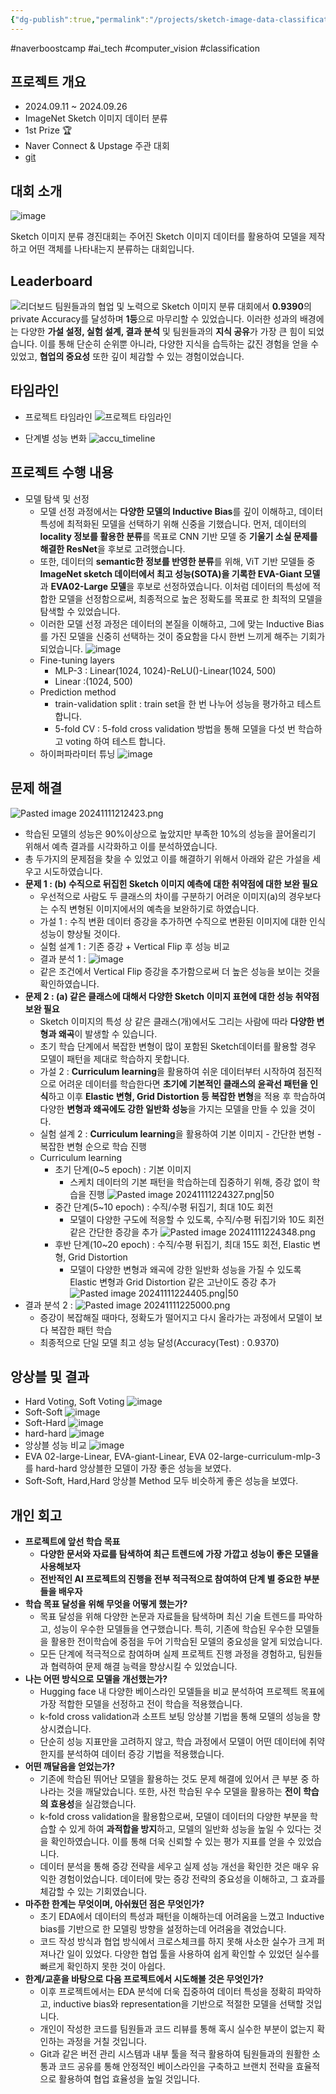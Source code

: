 ```yaml
---
{"dg-publish":true,"permalink":"/projects/sketch-image-data-classification-1st/","created":"2024-11-09T19:00:30.487+09:00","updated":"2024-11-13T23:33:21.029+09:00"}
---
```


#naverboostcamp #ai_tech #computer_vision #classification
## 프로젝트 개요
- 2024.09.11 ~ 2024.09.26
- ImageNet Sketch 이미지 데이터 분류
- 1st Prize 🏆
- Naver Connect & Upstage 주관 대회
- [git](https://github.com/boostcampaitech7/level1-imageclassification-cv-18)
## 대회 소개
![image](https://github.com/user-attachments/assets/e889ae72-c64f-48bb-95f0-ce7c73d56e4c)

Sketch 이미지 분류 경진대회는 주어진 Sketch 이미지 데이터를 활용하여 모델을 제작하고 어떤 객체를 나타내는지 분류하는 대회입니다.

## Leaderboard
![리더보드](https://github.com/user-attachments/assets/05f98560-85fb-43b7-b272-bef54f9a97e1)
	 팀원들과의 협업 및 노력으로 Sketch 이미지 분류 대회에서 **0.9390**의 private Accuracy를 달성하며 **1등**으로 마무리할 수 있었습니다. 이러한 성과의 배경에는 다양한 **가설 설정, 실험 설계, 결과 분석** 및 팀원들과의 **지식 공유**가 가장 큰 힘이 되었습니다. 이를 통해 단순히 순위뿐 아니라, 다양한 지식을 습득하는 값진 경험을 얻을 수 있었고, **협업의 중요성** 또한 깊이 체감할 수 있는 경험이었습니다.
## 타임라인
- 프로젝트 타임라인
![프로젝트 타임라인](https://github.com/user-attachments/assets/82d524f8-79c1-4bbb-ab78-44b9220b8d8b)

- 단계별 성능 변화 
![accu_timeline](https://github.com/user-attachments/assets/e2109364-d711-40a8-b5e0-2ffb7330e616)

## 프로젝트 수행 내용
- 모델 탐색 및 선정
	- 모델 선정 과정에서는 **다양한 모델의 Inductive Bias**를 깊이 이해하고, 데이터 특성에 최적화된 모델을 선택하기 위해 신중을 기했습니다. 먼저, 데이터의 **locality 정보를 활용한 분류**를 목표로 CNN 기반 모델 중 **기울기 소실 문제를 해결한 ResNet**을 후보로 고려했습니다.
	- 또한, 데이터의 **semantic한 정보를 반영한 분류**를 위해, ViT 기반 모델들 중 **ImageNet sketch 데이터에서 최고 성능(SOTA)을 기록한 EVA-Giant 모델**과 **EVA02-Large 모델**을 후보로 선정하였습니다. 이처럼 데이터의 특성에 적합한 모델을 선정함으로써, 최종적으로 높은 정확도를 목표로 한 최적의 모델을 탐색할 수 있었습니다.
	- 이러한 모델 선정 과정은 데이터의 본질을 이해하고, 그에 맞는 Inductive Bias를 가진 모델을 신중히 선택하는 것이 중요함을 다시 한번 느끼게 해주는 기회가 되었습니다.
	![image](https://github.com/user-attachments/assets/0302c586-42ae-492f-be48-292009b86f77)
	- Fine-tuning layers
		- MLP-3 : Linear(1024, 1024)-ReLU()-Linear(1024, 500)
		- Linear :(1024, 500)
	- Prediction method
		- train-validation split : train set을 한 번 나누어 성능을 평가하고 테스트 합니다.
		- 5-fold CV : 5-fold cross validation 방법을 통해 모델을 다섯 번 학습하고 voting 하여 테스트 합니다.
	- 하이퍼파라미터 튜닝
	![image](https://github.com/user-attachments/assets/b6e1b279-b541-434e-abba-5267f93bba9b)
## 문제 해결
![Pasted image 20241111212423.png](/img/user/Pasted%20image%2020241111212423.png)
- 학습된 모델의 성능은 90%이상으로 높았지만 부족한 10%의 성능을 끌어올리기 위해서 예측 결과를 시각화하고 이를 분석하였습니다.
- 총 두가지의 문제점을 찾을 수 있었고 이를 해결하기 위해서 아래와 같은 가설을 세우고 시도하였습니다.
- **문제 1 : (b) 수직으로 뒤집힌 Sketch 이미지 예측에 대한 취약점에 대한 보완 필요**
	- 우선적으로 사람도 두 클래스의 차이를 구분하기 어려운 이미지(a)의 경우보다는 수직 변형된 이미지에서의 예측을 보완하기로 하였습니다.
	- 가설 1 : 수직 변환 데이터 증강을 추가하면 수직으로 변환된 이미지에 대한 인식 성능이 향상될 것이다.
	- 실험 설계 1 : 기존 증강 + Vertical Flip 후 성능 비교
	- 결과 분석 1 : 
	![image](https://github.com/user-attachments/assets/15b09b70-0a0d-4df0-a064-f6b4e20a6126)
	- 같은 조건에서 Vertical Flip 증강을 추가함으로써 더 높은 성능을 보이는 것을 확인하였습니다.
- **문제 2 : (a) 같은 클래스에 대해서 다양한 Sketch 이미지 표현에 대한 성능 취약점 보완 필요**
	- Sketch 이미지의 특성 상 같은 클래스(개)에서도 그리는 사람에 따라 **다양한 변형과 왜곡**이 발생할 수 있습니다.
	- 초기 학습 단계에서 복잡한 변형이 많이 포함된 Sketch데이터를 활용할 경우 모델이 패턴을 제대로 학습하지 못합니다.
	- 가설 2 : **Curriculum learning**을 활용하여 쉬운 데이터부터 시작하여 점진적으로 어려운 데이터를 학습한다면 **초기에 기본적인 클래스의 윤곽선 패턴을 인식**하고 이후 **Elastic 변형, Grid Distortion 등 복잡한 변형**을 적용 후 학습하여 다양한 **변형과 왜곡에도 강한 일반화 성능**을 가지는 모델을 만들 수 있을 것이다. 
	- 실험 설계 2 : **Curriculum learning**을 활용하여 기본 이미지 - 간단한 변형 - 복잡한 변형 순으로 학습 진행
	- Curriculum learning
		- 초기 단계(0~5 epoch) : 기본 이미지
			- 스케치 데이터의 기본 패턴을 학습하는데 집중하기 위해, 증강 없이 학습을 진행
			 ![Pasted image 20241111224327.png|50](/img/user/Pasted%20image%2020241111224327.png)
		- 중간 단계(5~10 epoch) : 수직/수평 뒤집기, 최대 10도 회전
			- 모델이 다양한 구도에 적응할 수 있도록, 수직/수평 뒤집기와 10도 회전 같은 간단한 증강을 추가
			![Pasted image 20241111224348.png](/img/user/Pasted%20image%2020241111224348.png)
		- 후반 단계(10~20 epoch) : 수직/수평 뒤집기, 최대 15도 회전, Elastic 변형, Grid Distortion
			- 모델이 다양한 변형과 왜곡에 강한 일반화 성능을 가질 수 있도록 Elastic 변형과 Grid Distortion 같은 고난이도 증강 추가
			![Pasted image 20241111224405.png|50](/img/user/Pasted%20image%2020241111224405.png)
- 결과 분석 2 : 
	![Pasted image 20241111225000.png](/img/user/Pasted%20image%2020241111225000.png)
	- 증강이 복잡해질 때마다, 정확도가 떨어지고 다시 올라가는 과정에서 모델이 보다 복잡한 패턴 학습
	- 최종적으로 단일 모델 최고 성능 달성(Accuracy(Test) : 0.9370)

## 앙상블 및 결과
- Hard Voting, Soft Voting
![image](https://github.com/user-attachments/assets/34e6350e-a600-451f-a148-ab25359eb4bc)
- Soft-Soft
![image](https://github.com/user-attachments/assets/12143ac2-88a5-4a29-bb42-0ca47834625f)
- Soft-Hard
![image](https://github.com/user-attachments/assets/3923ba34-a779-40ee-b178-16ce783c5fb6)
- hard-hard
![image](https://github.com/user-attachments/assets/395f99f5-2339-49b9-87e2-d245b9f2f3b3)
- 앙상블 성능 비교
![image](https://github.com/user-attachments/assets/10d75c04-f6c0-44c0-8228-f9133998e50e)
- EVA 02-large-Linear, EVA-giant-Linear, EVA 02-large-curriculum-mlp-3 를 hard-hard 앙상블한 모델이 가장 좋은 성능을 보였다.
- Soft-Soft, Hard,Hard 앙상블 Method 모두 비슷하게 좋은 성능을 보였다.

## 개인 회고
- **프로젝트에 앞선 학습 목표**
	- **다양한 문서와 자료를 탐색하여 최근 트렌드에 가장 가깝고 성능이 좋은 모델을 사용해보자**
	- **전반적인 AI 프로젝트의 진행을 전부 적극적으로 참여하여 단계 별 중요한 부분들을 배우자**
- **학습 목표 달성을 위해 무엇을 어떻게 했는가?**
	- 목표 달성을 위해 다양한 논문과 자료들을 탐색하며 최신 기술 트렌드를 파악하고, 성능이 우수한 모델들을 연구했습니다. 특히, 기존에 학습된 우수한 모델들을 활용한 전이학습에 중점을 두어 기학습된 모델의 중요성을 알게 되었습니다.
	- 모든 단계에 적극적으로 참여하며 실제 프로젝트 진행 과정을 경험하고, 팀원들과 협력하여 문제 해결 능력을 향상시킬 수 있었습니다.
- **나는 어떤 방식으로 모델을 개선했는가?**
	- Hugging face 내 다양한 베이스라인 모델들을 비교 분석하여 프로젝트 목표에 가장 적합한 모델을 선정하고 전이 학습을 적용했습니다.
	- k-fold cross validation과 소프트 보팅 앙상블 기법을 통해 모델의 성능을 향상시켰습니다. 
	- 단순히 성능 지표만을 고려하지 않고, 학습 과정에서 모델이 어떤 데이터에 취약한지를 분석하여 데이터 증강 기법을 적용했습니다.
- **어떤 깨달음을 얻었는가?**
	- 기존에 학습된 뛰어난 모델을 활용하는 것도 문제 해결에 있어서 큰 부분 중 하나라는 것을 깨달았습니다. 또한, 사전 학습된 우수 모델을 활용하는 **전이 학습의 효용성**을 실감했습니다.
	- k-fold cross validation을 활용함으로써, 모델이 데이터의 다양한 부분을 학습할 수 있게 하여 **과적합을 방지**하고, 모델의 일반화 성능을 높일 수 있다는 것을 확인하였습니다. 이를 통해 더욱 신뢰할 수 있는 평가 지표를 얻을 수 있었습니다.
	- 데이터 분석을 통해 증강 전략을 세우고 실제 성능 개선을 확인한 것은 매우 유익한 경험이었습니다. 데이터에 맞는 증강 전략의 중요성을 이해하고, 그 효과를 체감할 수 있는 기회였습니다.
- **마주한 한계는 무엇이며, 아쉬웠던 점은 무엇인가?**
	- 초기 EDA에서 데이터의 특성과 패턴을 이해하는데 어려움을 느꼈고 Inductive bias를 기반으로 한 모델링 방향을 설정하는데 어려움을 겪었습니다.
	- 코드 작성 방식과 협업 방식에서 크로스체크를 하지 못해 사소한 실수가 크게 퍼져나간 일이 있었다. 다양한 협업 툴을 사용하여 쉽게 확인할 수 있었던 실수를 빠르게 확인하지 못한 것이 아쉽다.
- **한계/교훈을 바탕으로 다음 프로젝트에서 시도해볼 것은 무엇인가?**
	- 이후 프로젝트에서는 EDA 분석에 더욱 집중하여 데이터 특성을 정확히 파악하고, inductive bias와 representation을 기반으로 적절한 모델을 선택할 것입니다.
	- 개인이 작성한 코드를 팀원들과 코드 리뷰를 통해 혹시 실수한 부분이 없는지 확인하는 과정을 거칠 것입니다.
	- Git과 같은 버전 관리 시스템과 내부 툴을 적극 활용하여 팀원들과의 원활한 소통과 코드 공유를 통해 안정적인 베이스라인을 구축하고 브랜치 전략을 효율적으로 활용하여 협업 효율성을 높일 것입니다.